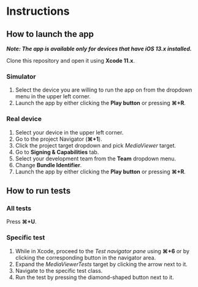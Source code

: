 # Instructions
## How to launch the app
***Note: The app is available only for devices that have _iOS 13.x_ installed.***

Clone this repository and open it using **Xcode 11.x**.
### Simulator
1. Select the device you are willing to run the app on from the dropdown menu in the upper left corner.
2. Launch the app by either clicking the **Play button** or pressing **⌘+R**.

### Real device
1. Select your device in the upper left corner.
2. Go to the project Navigator (**⌘+1**).
3. Click the project target dropdown and pick *MediaViewer* target.
4. Go to **Signing & Capabilities** tab.
5. Select your development team from the **Team** dropdown menu.
6. Change **Bundle Identifier**.
7. Launch the app by either clicking the **Play button** or pressing **⌘+R**.

## How to run tests
### All tests
Press **⌘+U**.
### Specific test
1. While in Xcode, proceed to the *Test navigator pane* using **⌘+6** or by clicking the corresponding button in the
navigator area.
2. Expand the *MediaViewerTests* target by clicking the arrow next to it.
3. Navigate to the specific test class.
4. Run the test by pressing the diamond-shaped button next to it.
